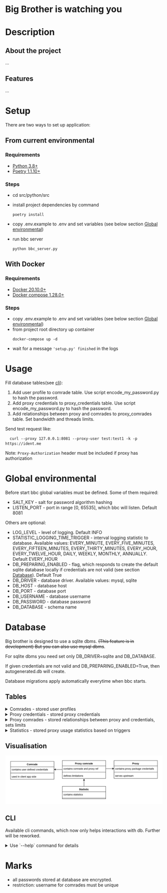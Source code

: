 # Big Brother is watching you

# Description

## About the project

...

## Features

...

# Setup

There are two ways to set up application:

## From current environmental

### Requirements

- [Python 3.8+](https://www.python.org/downloads/)
- [Poetry 1.1.10+](https://python-poetry.org)

### Steps

- cd src/python/src
- install project dependencies by command
  ```
  poetry install
  ```

- copy .env.example to .env and set variables (see below section [Global environmental](#global-environmental))
- run bbc server
  ``` 
  python bbc_server.py
  ```

## With Docker

### Requirements

- [Docker 20.10.0+](https://hub.docker.com)
- [Docker compose 1.28.0+](https://docs.docker.com/compose/)

### Steps

- copy .env.example to .env and set variables (see below section [Global environmental](#global-environmental))
- from project root directory up container
  ```
  docker-compose up -d
  ```
- wait for a message `'setup.py' finished` in the logs

# Usage

Fill database tables(see [cli](#cli)):

1. Add user profile to comrade table. Use script encode_my_password.py to hash the password.
2. Add proxy credentials to proxy_credentials table. Use script encode_my_password.py to hash the password.
3. Add relationships between proxy and comrades to proxy_comrades table. Set bandwidth and threads limits.

Send test request like:

```
  curl --proxy 127.0.0.1:8081 --proxy-user test:test1 -k -p https://ident.me 
```

Note: `Proxy-Authorization` header must be included if proxy has authorization

# Global environmental

Before start bbc global variables must be defined. Some of them required:

- SALT_KEY - salt for password algorithm hashing
- LISTEN_PORT - port in range [0, 65535], which bbc will listen. Default 8081

Others are optional:

- LOG_LEVEL - level of logging. Default INFO
- STATISTIC_LOGGING_TIME_TRIGGER - interval logging statistic to database. Available values: EVERY_MINUTE,
  EVERY_FIVE_MINUTES, EVERY_FIFTEEN_MINUTES, EVERY_THIRTY_MINUTES, EVERY_HOUR, EVERY_TWELVE_HOUR, DAILY, WEEKLY,
  MONTHLY, ANNUALLY. Default EVERY_HOUR
- DB_PREPARING_ENABLED - flag, which responds to create the default sqlite database locally if credentials are not valid
  (see section [Database](#database)). Default True
- DB_DRIVER - database driver. Available values: mysql, sqlite
- DB_HOST - database host
- DB_PORT - database port
- DB_USERNAME - database username
- DB_PASSWORD - database password
- DB_DATABASE - schema name

# Database

Big brother is designed to use a sqlite dbms. ~~(This feature is in development) But you can also use mysql dbms~~.

For sqlite dbms you need set only DB_DRIVER=sqlite and DB_DATABASE.

If given credentials are not valid and DB_PREPARING_ENABLED=True, then autogenerated.db will create.

Database migrations apply automatically everytime when bbc starts.

## Tables

<details>
<summary>Comrades - stored user profiles</summary>

- name - optional label, which described user entity
- username - unique profile name
- password - profile hash of password based on SALT_KEY
- description - optional text, which described user entity

</details>
<details>
<summary>Proxy credentials - stored proxy credentials</summary>

- type - type of proxy. Available options: geoserf1, geoserf5, geoserf15
- protocol - http or https protocol, which proxy supported
- host - proxy host
- port - proxy port
- username - proxy username
- password - proxy hash of password based on SALT_KEY
- description - optional text, which described proxy entity
- ~~options~~

</details>
<details>
<summary> Proxy comrades - stored relationships between proxy and credentials, sets limits </summary>

- proxy_credential_id - proxy credential id
- comrade_id - comrade id
- bandwidth_limit_b - bandwidth limit in bytes
- concurrency_threads_limit - concurrency threads limit
- used_bandwidth_b - used bandwidth in bytes
- rotate_strategy - rotate strategy. Available options
    - NO_ROTATE = 0
    - FORCE_ROTATE = 1
    - ON_BAD_HTTP_STATUS_ROTATE = 2

</details>
<details>
<summary>Statistics - stored proxy usage statistics based on triggers</summary>

- proxy_comrade_limit_id - proxy comrade id
- from_timestamp - timestamp for the start of statistics collection
- to_timestamp - timestamp for the end of statistics collection
- trigger - trigger, which trigger logging
- ~~number_of_requests - number of requests within interval~~
- upload_traffic_bytes - amount of upload traffic in bytes within interval
- download_traffic_bytes - amount of download traffic in bytes within interval
- total_traffic_bytes - amount of total traffic in bytes within interval
- ~~number_of_responses~~

</details>

## Visualisation

![image](./docs/assets/images/bb_tables_schema.png "DB relation schema")

## CLI

Available cli commands, which now only helps interactions with db. Further will be reworked.
<details>
<summary>Use `--help`  command for details</summary>
<pre>python bbcli.py --help</pre>
</details>

# Marks

- all passwords stored at database are encrypted. 
- restriction: username for comrades must be unique
